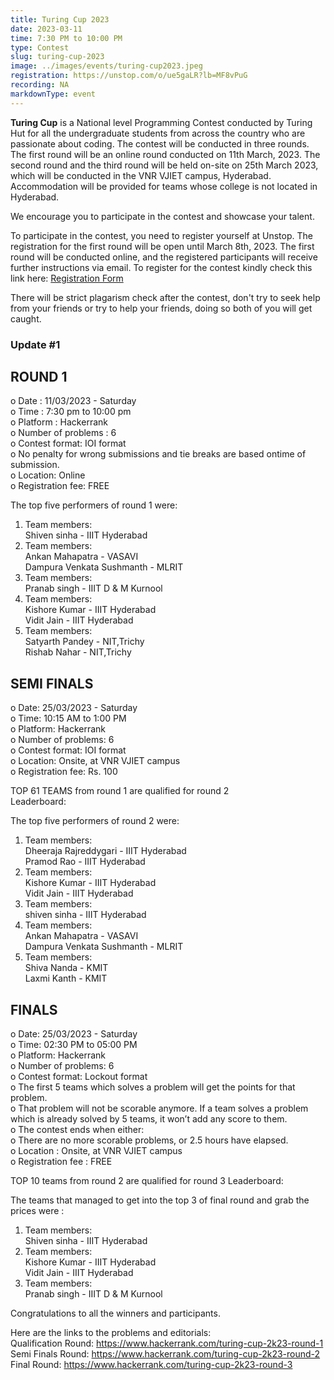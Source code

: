 ```yaml
---
title: Turing Cup 2023
date: 2023-03-11
time: 7:30 PM to 10:00 PM
type: Contest
slug: turing-cup-2023
image: ../images/events/turing-cup2023.jpeg
registration: https://unstop.com/o/ue5gaLR?lb=MF8vPuG
recording: NA
markdownType: event
---
```


**Turing Cup** is a National level Programming Contest conducted by Turing Hut for all the undergraduate students from across the country who are passionate about coding. The contest will be conducted in three rounds. The first round will be an online round conducted on 11th March, 2023. The second round and the third round will be held on-site on 25th March 2023, which will be conducted in the VNR VJIET campus, Hyderabad. Accommodation will be provided for teams whose college is not located in Hyderabad.

We encourage you to participate in the contest and showcase your talent.

To participate in the contest, you need to register yourself at Unstop. The registration for the first round will be open until March 8th, 2023. The first round will be conducted online, and the registered participants will receive further instructions via email.
To register for the contest kindly check this link here: [Registration Form](https://unstop.com/o/ue5gaLR?lb=MF8vPuG)

There will be strict plagarism check after the contest, don't try to seek help from your friends or try to help your friends, doing so both of you will get caught.


### Update #1

## ROUND 1

o Date : 11/03/2023 - Saturday<br/>
o Time : 7:30 pm to 10:00 pm<br/>
o Platform : Hackerrank<br/>
o Number of problems : 6<br/>
o Contest format: IOI format<br/>
o No penalty for wrong submissions and tie breaks are based
ontime of submission.<br/>
o Location: Online<br/>
o Registration fee: FREE<br/>

The top five performers of round 1 were:

1.  Team members:<br/>
    Shiven sinha - IIIT Hyderabad<br/>
2.  Team members:<br/>
    Ankan Mahapatra - VASAVI<br/>
    Dampura Venkata Sushmanth - MLRIT<br/>
3.  Team members:<br/>
    Pranab singh - IIIT D & M Kurnool<br/>
4.  Team members:<br/>
    Kishore Kumar - IIIT Hyderabad<br/>
    Vidit Jain - IIIT Hyderabad<br/>
5.  Team members:<br/>
    Satyarth Pandey - NIT,Trichy<br/>
    Rishab Nahar - NIT,Trichy<br/>

## SEMI FINALS

o Date: 25/03/2023 - Saturday<br/>
o Time: 10:15 AM to 1:00 PM<br/>
o Platform: Hackerrank<br/>
o Number of problems: 6<br/>
o Contest format: IOI format<br/>
o Location: Onsite, at VNR VJIET campus<br/>
o Registration fee: Rs. 100<br/>

TOP 61 TEAMS from round 1 are qualified for round 2<br/>
Leaderboard:<br/>

The top five performers of round 2 were:

1.  Team members:<br/>
    Dheeraja Rajreddygari - IIIT Hyderabad<br/>
    Pramod Rao - IIIT Hyderabad<br/>
2.  Team members:<br/>
    Kishore Kumar - IIIT Hyderabad<br/>
    Vidit Jain - IIIT Hyderabad<br/>
3.  Team members:<br/>
    shiven sinha - IIIT Hyderabad<br/>
4.  Team members:<br/>
    Ankan Mahapatra - VASAVI<br/>
    Dampura Venkata Sushmanth - MLRIT<br/>
5.  Team members:<br/>
    Shiva Nanda - KMIT<br/>
    Laxmi Kanth - KMIT<br/>
    


## FINALS

o Date: 25/03/2023 - Saturday<br/>
o Time: 02:30 PM to 05:00 PM<br/>
o Platform: Hackerrank<br/>
o Number of problems: 6<br>
o Contest format: Lockout format<br/>
o The first 5 teams which solves a problem will get the points for that
problem.<br/>
o That problem will not be scorable anymore. If a team solves a
problem which is already solved by 5 teams, it won’t add any
score to them.<br/>
o The contest ends when either:<br/>
o There are no more scorable problems, or 2.5 hours have elapsed.<br/>
o Location : Onsite, at VNR VJIET campus<br/>
o Registration fee : FREE<br/>


TOP 10 teams from round 2 are qualified for round 3
Leaderboard:

The teams that managed to get into the top 3 of final round and grab the prices were :

1.  Team members:<br/>
    Shiven sinha - IIIT Hyderabad<br/>
2.  Team members:<br/>
    Kishore Kumar - IIIT Hyderabad<br/>
    Vidit Jain - IIIT Hyderabad<br/>
3.  Team members:<br/>
    Pranab singh - IIIT D & M Kurnool<br/>



Congratulations to all the winners and participants.

Here are the links to the problems and editorials:</br>
Qualification Round: https://www.hackerrank.com/turing-cup-2k23-round-1</br>
Semi Finals Round: https://www.hackerrank.com/turing-cup-2k23-round-2</br>
Final Round: https://www.hackerrank.com/turing-cup-2k23-round-3</br>

